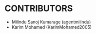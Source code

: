 CONTRIBUTORS
============

 - Milindu Sanoj Kumarage (agentmilindu)
 - Karim Mohamed (KarimMohamed2005) 
